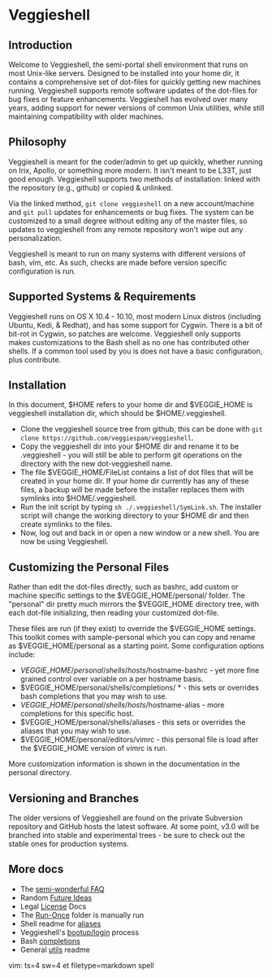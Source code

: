 # Veggieshell

## Introduction 

Welcome to Veggieshell, the semi-portal shell environment that
runs on most Unix-like servers.  Designed to be installed into
your home dir, it contains a comprehensive set of dot-files for
quickly getting new machines running.  Veggieshell supports
remote software updates of the dot-files for bug fixes or feature
enhancements.  Veggieshell has evolved over many years, adding
support for newer versions of common Unix utilities, while still
maintaining compatibility with older machines. 

## Philosophy

Veggieshell is meant for the coder/admin to get up quickly, whether
running on Irix, Apollo, or something more modern.  It isn't meant to
be L33T, just good enough.  Veggieshell supports two methods of
installation: linked with the repository (e.g., github) or copied
& unlinked.

Via the linked method, `git clone veggieshell` on a new
account/machine and `git pull` updates for enhancements or bug
fixes.  The system can be customized to a small degree without
editing any of the master files, so updates to veggieshell from any remote repository won't
wipe out any personalization. 

Veggieshell is meant to run on many systems with different
versions of bash, vim, etc.  As such, checks are made before
version specific configuration is run.  

## Supported Systems & Requirements

Veggieshell runs on OS X 10.4 - 10.10, most modern Linux distros
(including Ubuntu, Kedi, & Redhat), and has some support for Cygwin.
There is a bit of bit-rot in Cygwin, so patches are welcome.
Veggieshell only supports makes customizations to the Bash shell as no
one has contributed other shells.  If a common tool used by you is
does not have a basic configuration, plus contribute.

## Installation 

In this document, $HOME refers to your home dir
and $VEGGIE\_HOME is veggieshell installation dir, which should be
$HOME/.veggieshell.
    
*   Clone the veggieshell source tree from github, this can be done with
    `git clone https://github.com/veggiespam/veggieshell`.
*   Copy the veggieshell dir into your $HOME dir and rename it to be
    .veggieshell - you will still be able to perform git operations on 
	the directory with the new dot-veggieshell name.
*   The file $VEGGIE\_HOME/FileList contains a list of dot files
    that will be created
    in your home dir.  If your home dir currently has any of these files, 
	a backup will be made before the installer replaces them with symlinks
    into $HOME/.veggieshell.
*   Run the init script by typing `sh ./.veggieshell/SymLink.sh`.
    The installer script will change the working directory
	to your $HOME dir and then create symlinks to the files.
*   Now, log out and back in or open a new window or a new shell.
    You are now be using Veggieshell.


## Customizing the Personal Files 

Rather than edit the dot-files directly, such as bashrc, add
custom or machine specific settings to the $VEGGIE\_HOME/personal/
folder.  The "personal" dir pretty much mirrors the $VEGGIE\_HOME
directory tree, with each dot-file initializing, then reading
your customized dot-file. 

These files are run (if they exist) to override the $VEGGIE\_HOME
settings.  This toolkit comes with sample-personal which you can
copy and rename as $VEGGIE\_HOME/personal as a starting point.
Some configuration options include:

*   $VEGGIE\_HOME/personal/shells/hosts/$hostname-bashrc - yet more fine grained
    control over variable on a per hostname basis.
*   $VEGGIE\_HOME/personal/shells/completions/ *  - this sets or overrides
    bash completions that you may wish to use.
*   $VEGGIE\_HOME/personal/shells/hosts/$hostname-alias - more completions for
    this specific host.
*   $VEGGIE\_HOME/personal/shells/aliases - this sets or overrides the aliases that
    you may wish to use.
*   $VEGGIE\_HOME/personal/editors/vimrc - this personal file is load after the
    $VEGGIE\_HOME version of vimrc is run.

More customization information is shown in the documentation in the
personal directory.

## Versioning and Branches

The older versions of Veggieshell are found on the private
Subversion repository and GitHub hosts the latest software.
At some point, v3.0 will be branched into stable
and experimental trees - be sure to check
out the stable ones for production systems.


## More docs

*   The [semi-wonderful FAQ](docs/FAQ.md)
*   Random [Future Ideas](docs/FutureIdeas.md)
*   Legal [License](docs/LICENSE.txt) Docs
*   The [Run-Once](run-once/README.md) folder is manually run
*   Shell readme for [aliases](shells/aliases/README.md)
*   Veggieshell's [bootup/login](shells/boot/README.md) process
*   Bash [completions](shells/completions/README.md)
*   General [utils](utils/README.md) readme

vim: ts=4 sw=4 et filetype=markdown spell
